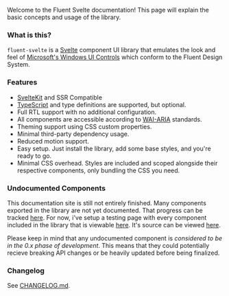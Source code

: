 <script>
    import { InfoBar } from '$lib';
</script>

Welcome to the Fluent Svelte documentation! This page will explain the basic concepts and usage of the library.

### What is this?

`fluent-svelte` is a [Svelte](http://svelte.dev/) component UI library that emulates the look and feel of [Microsoft's Windows UI Controls](https://github.com/microsoft/microsoft-ui-xaml/) which conform to the Fluent Design System.

<InfoBar
severity="caution"
title="Before We Begin"
message="This is not a 1-to-1 re-implementation of WinUI, but rather a faithful attempt to emulate the look and feel of WinUI on the web. Some controls will have API or behaviorial differences, but the overall look and feel should be very similar."
/>

### Features

- [SvelteKit](https://kit.svelte.dev/) and SSR Compatible
- [TypeScript](https://typescriptlang.org/) and type definitions are supported, but optional.
- Full RTL support with no additional configuration.
- All components are accessible according to [WAI-ARIA](https://www.w3.org/WAI/standards-guidelines/aria/) standards.
- Theming support using CSS custom properties.
- Minimal third-party dependency usage.
- Reduced motion support.
- Easy setup. Just install the library, add some base styles, and you're ready to go.
- Minimal CSS overhead. Styles are included and scoped alongside their respective components, only bundling the CSS you need.

### Undocumented Components

This documentation site is still not entirely finished. Many components exported in the library are not yet documented. That progress can be tracked [here](https://github.com/Tropix126/fluent-svelte/issues/13). For now, i've setup a testing page with every component included in the library that is viewable [here](https://fluent-svelte.vercel.app/test). It's source can be viewed [here](https://github.com/Tropix126/fluent-svelte/blob/main/src/routes/test/index.svelte).

Please keep in mind that any undocumented component is _considered to be in the 0.x phase of development_. This means that they could potentially recieve breaking API changes or be heavily updated before being finalized.

### Changelog

See [CHANGELOG.md](https://github.com/Tropix126/fluent-svelte/blob/main/CHANGELOG.md).
